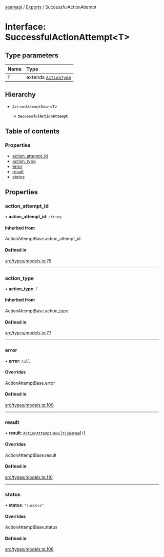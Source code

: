 [seamapi](../README.md) / [Exports](../modules.md) / SuccessfulActionAttempt

# Interface: SuccessfulActionAttempt<T\>

## Type parameters

| Name | Type |
| :------ | :------ |
| `T` | extends [`ActionType`](../modules.md#actiontype) |

## Hierarchy

- `ActionAttemptBase`<`T`\>

  ↳ **`SuccessfulActionAttempt`**

## Table of contents

### Properties

- [action\_attempt\_id](SuccessfulActionAttempt.md#action_attempt_id)
- [action\_type](SuccessfulActionAttempt.md#action_type)
- [error](SuccessfulActionAttempt.md#error)
- [result](SuccessfulActionAttempt.md#result)
- [status](SuccessfulActionAttempt.md#status)

## Properties

### action\_attempt\_id

• **action\_attempt\_id**: `string`

#### Inherited from

ActionAttemptBase.action\_attempt\_id

#### Defined in

[src/types/models.ts:76](https://github.com/seamapi/javascript/blob/main/src/types/models.ts#L76)

___

### action\_type

• **action\_type**: `T`

#### Inherited from

ActionAttemptBase.action\_type

#### Defined in

[src/types/models.ts:77](https://github.com/seamapi/javascript/blob/main/src/types/models.ts#L77)

___

### error

• **error**: ``null``

#### Overrides

ActionAttemptBase.error

#### Defined in

[src/types/models.ts:109](https://github.com/seamapi/javascript/blob/main/src/types/models.ts#L109)

___

### result

• **result**: [`ActionAttemptResultTypeMap`](ActionAttemptResultTypeMap.md)[`T`]

#### Overrides

ActionAttemptBase.result

#### Defined in

[src/types/models.ts:110](https://github.com/seamapi/javascript/blob/main/src/types/models.ts#L110)

___

### status

• **status**: ``"success"``

#### Overrides

ActionAttemptBase.status

#### Defined in

[src/types/models.ts:108](https://github.com/seamapi/javascript/blob/main/src/types/models.ts#L108)
